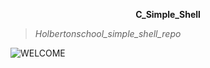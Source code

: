 <p style="text-align: center; font-weight: bold">              C_Simple_Shell</p>

>*Holbertonschool_simple_shell_repo*


![WELCOME](https://i.pinimg.com/originals/9d/b9/71/9db9712c704dfba57ad2737bcf0de8a3.gif)


